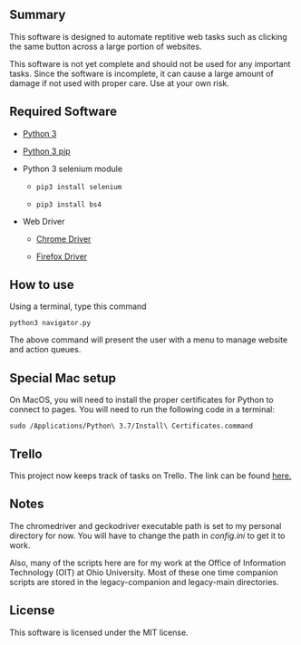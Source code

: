## Summary
This software is designed to automate reptitive web tasks such as clicking
the same button across a large portion of websites.

This software is not yet complete and should not be used for any important tasks.
Since the software is incomplete, it can cause a large amount of damage if not
used with proper care. Use at your own risk.

## Required Software
* [Python 3](https://www.python.org/downloads)

* [Python 3 pip](https://www.makeusof.com/tag/install-pip-for-python/)

* Python 3 selenium module

    * `pip3 install selenium`

    * `pip3 install bs4`

* Web Driver

    * [Chrome Driver](https://sites.google.com/a/chromium.org/chromedriver/downloads)

    * [Firefox Driver](https://github.com/mozilla/geckodriver/releases)

## How to use
Using a terminal, type this command

`python3 navigator.py`

The above command will present the user with a menu to manage website and action
queues.

## Special Mac setup
On MacOS, you will need to install the proper certificates for Python to connect
to pages. You will need to run the following code in a terminal:

`sudo /Applications/Python\ 3.7/Install\ Certificates.command`

## Trello
This project now keeps track of tasks on Trello.
The link can be found [here.](https://trello.com/b/NrBC6CaV/automatic-web-navigator)

## Notes
The chromedriver and geckodriver executable path is set to my personal directory for now.
You will have to change the path in *config.ini* to get it to work.

Also, many of the scripts here are for my work at the Office of Information Technology (OIT)
at Ohio University. Most of these one time companion scripts are stored in the legacy-companion
and legacy-main directories.

## License
This software is licensed under the MIT license.
